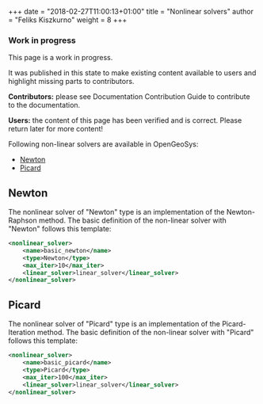 +++
date = "2018-02-27T11:00:13+01:00"
title = "Nonlinear solvers"
author = "Feliks Kiszkurno"
weight = 8
+++

<div class="note">

### Work in progress

This page is a work in progress.

It was published in this state to make existing content available to users and highlight missing parts to contributors.

**Contributors:** please see Documentation Contribution Guide to contribute to the documentation.

**Users:** the content of this page has been verified and is correct. Please return later for more content!

</div>

Following non-linear solvers are available in OpenGeoSys:

- [Newton](/docs/userguide/blocks/nonlinear_solvers/#newton)
- [Picard](/docs/userguide/blocks/nonlinear_solvers/#picard)

## Newton

<!-- TODO: add content -->

The nonlinear solver of "Newton" type is an implementation of the Newton-Raphson method.
The basic definition of the non-linear solver with "Newton" follows this template:

```xml
<nonlinear_solver>
    <name>basic_newton</name>
    <type>Newton</type>
    <max_iter>10</max_iter>
    <linear_solver>linear_solver</linear_solver>
</nonlinear_solver>
```

## Picard

<!-- TODO: add content -->

The nonlinear solver of "Picard" type is an implementation of the Picard-Iteration method.
The basic definition of the non-linear solver with "Picard" follows this template:

```xml
<nonlinear_solver>
    <name>basic_picard</name>
    <type>Picard</type>
    <max_iter>100</max_iter>
    <linear_solver>linear_solver</linear_solver>
</nonlinear_solver>
```

